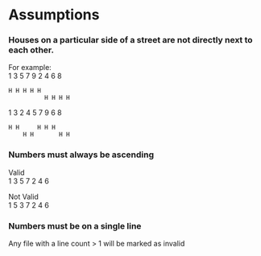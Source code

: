 ﻿# Assumptions
### Houses on a particular side of a street are not directly next to each other.  
For example:  
1 3 5 7 9 2 4 6 8  
```  
H H H H H  
          H H H H
```
1 3 2 4 5 7 9 6 8  
```  
H H     H H H  
    H H       H H
```

### Numbers must always be ascending
Valid  
1 3 5 7 2 4 6

Not Valid  
1 5 3 7 2 4 6

### Numbers must be on a single line
Any file with a line count > 1 will be marked as invalid